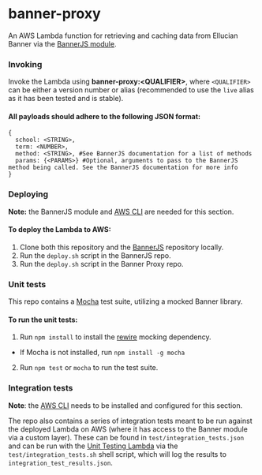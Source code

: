 # banner-proxy

An AWS Lambda function for retrieving and caching data from Ellucian Banner via the [BannerJS module](https://github.com/schedulemaker/bannerjs).

### Invoking
Invoke the Lambda using **banner-proxy:\<QUALIFIER>**, where `<QUALIFIER>` can be either a version number or alias (recommended to use the `live` alias as it has been tested and is stable).
#### All payloads should adhere to the following JSON format:

```
{
  school: <STRING>,
  term: <NUMBER>,
  method: <STRING>, #See BannerJS documentation for a list of methods
  params: {<PARAMS>} #Optional, arguments to pass to the BannerJS method being called. See the BannerJS documentation for more info
}
```

### Deploying
**Note:** the BannerJS module and [AWS CLI](https://aws.amazon.com/cli/) are needed for this section.

#### To deploy the Lambda to AWS:
1. Clone both this repository and the [BannerJS](https://github.com/schedulemaker/bannerjs) repository locally.
2. Run the `deploy.sh` script in the BannerJS repo.
3. Run the `deploy.sh` script in the Banner Proxy repo.

### Unit tests
This repo contains a [Mocha](https://mochajs.org/) test suite, utilizing a mocked Banner library. 

#### To run the unit tests:

1. Run `npm install` to install the [rewire](https://github.com/jhnns/rewire) mocking dependency.
  * If Mocha is not installed, run `npm install -g mocha`
2. Run `npm test` or `mocha` to run the test suite.

### Integration tests
**Note**: the [AWS CLI](https://aws.amazon.com/cli/) needs to be installed and configured for this section.

The repo also contains a series of integration tests meant to be run against the deployed Lambda on AWS (where it has access to the Banner module via a custom layer). These can be found in `test/integration_tests.json` and can be run with the [Unit Testing Lambda](https://github.com/schedulemaker/tests) via the `test/integration_tests.sh` shell script, which will log the results to `integration_test_results.json`.